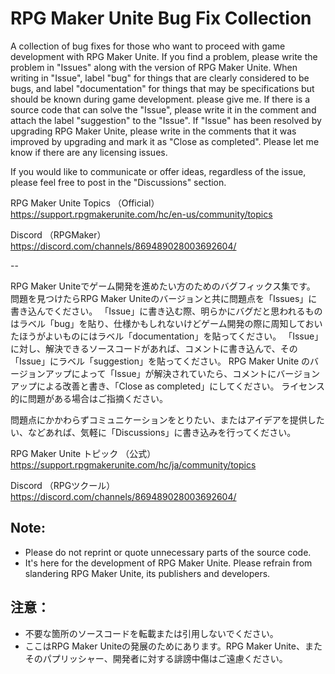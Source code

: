 # RPG Maker Unite Bug Fix Collection

A collection of bug fixes for those who want to proceed with game development with RPG Maker Unite.
If you find a problem, please write the problem in "Issues" along with the version of RPG Maker Unite.
When writing in "Issue", label "bug" for things that are clearly considered to be bugs, and label "documentation" for things that may be specifications but should be known during game development. please give me.
If there is a source code that can solve the "Issue", please write it in the comment and attach the label "suggestion" to the "Issue".
If "Issue" has been resolved by upgrading RPG Maker Unite, please write in the comments that it was improved by upgrading and mark it as "Close as completed".
Please let me know if there are any licensing issues.

If you would like to communicate or offer ideas, regardless of the issue, please feel free to post in the "Discussions" section.

RPG Maker Unite Topics （Official）
https://support.rpgmakerunite.com/hc/en-us/community/topics

Discord （RPGMaker）
https://discord.com/channels/869489028003692604/

--

RPG Maker Uniteでゲーム開発を進めたい方のためのバグフィックス集です。
問題を見つけたらRPG Maker Uniteのバージョンと共に問題点を「Issues」に書き込んでください。
「Issue」に書き込む際、明らかにバグだと思われるものはラベル「bug」を貼り、仕様かもしれないけどゲーム開発の際に周知しておいたほうがよいものにはラベル「documentation」を貼ってください。
「Issue」に対し、解決できるソースコードがあれば、コメントに書き込んで、その「Issue」にラベル「suggestion」を貼ってください。
RPG Maker Unite のバージョンアップによって「Issue」が解決されていたら、コメントにバージョンアップによる改善と書き、「Close as completed」にしてください。
ライセンス的に問題がある場合はご指摘ください。

問題点にかかわらずコミュニケーションをとりたい、またはアイデアを提供したい、などあれば、気軽に「Discussions」に書き込みを行ってください。

RPG Maker Unite トピック （公式）
https://support.rpgmakerunite.com/hc/ja/community/topics

Discord （RPGツクール）
https://discord.com/channels/869489028003692604/


## Note:
- Please do not reprint or quote unnecessary parts of the source code.
- It's here for the development of RPG Maker Unite. Please refrain from slandering RPG Maker Unite, its publishers and developers.

## 注意：
- 不要な箇所のソースコードを転載または引用しないでください。
- ここはRPG Maker Uniteの発展のためにあります。RPG Maker Unite、またそのパプリッシャー、開発者に対する誹謗中傷はご遠慮ください。

